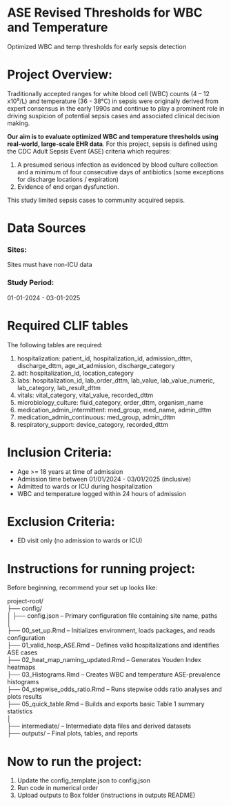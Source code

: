 # ASE Revised Thresholds for WBC and Temperature
Optimized WBC and temp thresholds for early sepsis detection

# Project Overview:
Traditionally accepted ranges for white blood cell (WBC) counts (4 – 12 x10⁹/L) and temperature (36 - 38°C) in sepsis were originally derived from expert consensus in the early 1990s and continue to play a prominent role in driving suspicion of potential sepsis cases and associated clinical decision making. 

**Our aim is to evaluate optimized WBC and temperature thresholds using real-world, large-scale EHR data**. For this project, sepsis is defined using the CDC Adult Sepsis Event (ASE) criteria which requires:
1. A presumed serious infection as evidenced by blood culture collection and a minimum of four consecutive days of antibiotics (some exceptions for discharge locations / expiration)
2. Evidence of end organ dysfunction.
   
This study limited sepsis cases to community acquired sepsis.

# Data Sources
### Sites: 
Sites must have non-ICU data
### Study Period:
01-01-2024 - 03-01-2025  

# Required CLIF tables
The following tables are required:
1. hospitalization: patient_id, hospitalization_id, admission_dttm, discharge_dttm, age_at_admission, discharge_category
2. adt: hospitalization_id, location_category
3. labs: hospitalization_id, lab_order_dttm, lab_value, lab_value_numeric, lab_category, lab_result_dttm
4. vitals: vital_category, vital_value, recorded_dttm
5. microbiology_culture: fluid_category, order_dttm, organism_name
6. medication_admin_intermittent: med_group, med_name, admin_dttm
7. medication_admin_continuous: med_group, admin_dttm
8. respiratory_support: device_category, recorded_dttm

# Inclusion Criteria:
- Age >= 18 years at time of admission
- Admission time between 01/01/2024 - 03/01/2025 (inclusive)
- Admitted to wards or ICU during hospitalization
- WBC and temperature logged within 24 hours of admission

# Exclusion Criteria:
- ED visit only (no admission to wards or ICU)

# Instructions for running project:

Before beginning, recommend your set up looks like:

project-root/  
├── config/  
│ ├── config.json – Primary configuration file containing site name, paths  
│  
├── 00_set_up.Rmd – Initializes environment, loads packages, and reads configuration  
├── 01_valid_hosp_ASE.Rmd – Defines valid hospitalizations and identifies ASE cases  
├── 02_heat_map_naming_updated.Rmd – Generates Youden Index heatmaps  
├── 03_Histograms.Rmd – Creates WBC and temperature ASE-prevalence histograms  
├── 04_stepwise_odds_ratio.Rmd – Runs stepwise odds ratio analyses and plots results  
├── 05_quick_table.Rmd – Builds and exports basic Table 1 summary statistics  
│  
├── intermediate/ – Intermediate data files and derived datasets  
├── outputs/ – Final plots, tables, and reports  

# Now to run the project:
1. Update the config_template.json to config.json
2. Run code in numerical order
3. Upload outputs to Box folder (instructions in outputs README)
